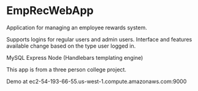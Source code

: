 # EmpRecWebApp
Application for managing an employee rewards system.

Supports logins for regular users and admin users. Interface and features available change based on the type user logged in.

MySQL Express Node (Handlebars templating engine)

This app is from a three person college project.

Demo at ec2-54-193-66-55.us-west-1.compute.amazonaws.com:9000
